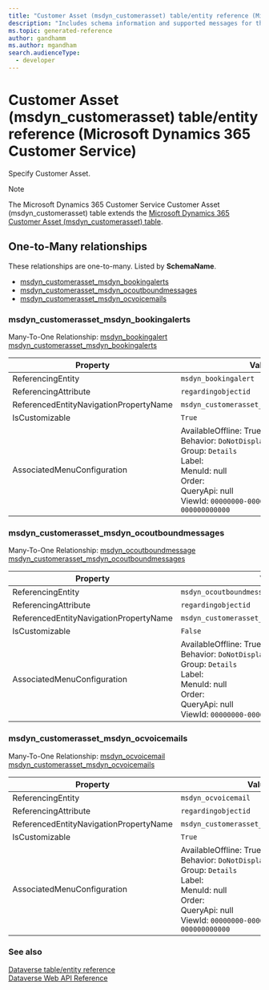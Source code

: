 ```yaml
---
title: "Customer Asset (msdyn_customerasset) table/entity reference (Microsoft Dynamics 365 Customer Service)"
description: "Includes schema information and supported messages for the Customer Asset (msdyn_customerasset) table/entity with Microsoft Dynamics 365 Customer Service."
ms.topic: generated-reference
author: gandhamm
ms.author: mgandham
search.audienceType: 
  - developer
---
```


# Customer Asset (msdyn_customerasset) table/entity reference (Microsoft Dynamics 365 Customer Service)

Specify Customer Asset.

> [!NOTE]
> The Microsoft Dynamics 365 Customer Service Customer Asset (msdyn_customerasset) table extends the [Microsoft Dynamics 365 Customer Asset (msdyn_customerasset) table](/dynamics365/developer/reference/entities/msdyn_customerasset).




## One-to-Many relationships

These relationships are one-to-many. Listed by **SchemaName**.

- [msdyn_customerasset_msdyn_bookingalerts](#BKMK_msdyn_customerasset_msdyn_bookingalerts)
- [msdyn_customerasset_msdyn_ocoutboundmessages](#BKMK_msdyn_customerasset_msdyn_ocoutboundmessages)
- [msdyn_customerasset_msdyn_ocvoicemails](#BKMK_msdyn_customerasset_msdyn_ocvoicemails)

### <a name="BKMK_msdyn_customerasset_msdyn_bookingalerts"></a> msdyn_customerasset_msdyn_bookingalerts

Many-To-One Relationship: [msdyn_bookingalert msdyn_customerasset_msdyn_bookingalerts](msdyn_bookingalert.md#BKMK_msdyn_customerasset_msdyn_bookingalerts)

|Property|Value|
|---|---|
|ReferencingEntity|`msdyn_bookingalert`|
|ReferencingAttribute|`regardingobjectid`|
|ReferencedEntityNavigationPropertyName|`msdyn_customerasset_msdyn_bookingalerts`|
|IsCustomizable|`True`|
|AssociatedMenuConfiguration|AvailableOffline: True<br />Behavior: `DoNotDisplay`<br />Group: `Details`<br />Label: <br />MenuId: null<br />Order: <br />QueryApi: null<br />ViewId: `00000000-0000-0000-0000-000000000000`|

### <a name="BKMK_msdyn_customerasset_msdyn_ocoutboundmessages"></a> msdyn_customerasset_msdyn_ocoutboundmessages

Many-To-One Relationship: [msdyn_ocoutboundmessage msdyn_customerasset_msdyn_ocoutboundmessages](msdyn_ocoutboundmessage.md#BKMK_msdyn_customerasset_msdyn_ocoutboundmessages)

|Property|Value|
|---|---|
|ReferencingEntity|`msdyn_ocoutboundmessage`|
|ReferencingAttribute|`regardingobjectid`|
|ReferencedEntityNavigationPropertyName|`msdyn_customerasset_msdyn_ocoutboundmessages`|
|IsCustomizable|`False`|
|AssociatedMenuConfiguration|AvailableOffline: True<br />Behavior: `DoNotDisplay`<br />Group: `Details`<br />Label: <br />MenuId: null<br />Order: <br />QueryApi: null<br />ViewId: `00000000-0000-0000-0000-000000000000`|

### <a name="BKMK_msdyn_customerasset_msdyn_ocvoicemails"></a> msdyn_customerasset_msdyn_ocvoicemails

Many-To-One Relationship: [msdyn_ocvoicemail msdyn_customerasset_msdyn_ocvoicemails](msdyn_ocvoicemail.md#BKMK_msdyn_customerasset_msdyn_ocvoicemails)

|Property|Value|
|---|---|
|ReferencingEntity|`msdyn_ocvoicemail`|
|ReferencingAttribute|`regardingobjectid`|
|ReferencedEntityNavigationPropertyName|`msdyn_customerasset_msdyn_ocvoicemails`|
|IsCustomizable|`True`|
|AssociatedMenuConfiguration|AvailableOffline: True<br />Behavior: `DoNotDisplay`<br />Group: `Details`<br />Label: <br />MenuId: null<br />Order: <br />QueryApi: null<br />ViewId: `00000000-0000-0000-0000-000000000000`|



### See also

[Dataverse table/entity reference](/power-apps/developer/data-platform/reference/about-entity-reference)  
[Dataverse Web API Reference](/power-apps/developer/data-platform/webapi/reference/about)   

